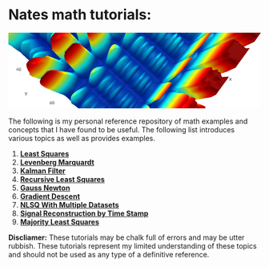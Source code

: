 # Nates math tutorials:

<p align="center">
<img src ="Pages/Images/Misc/Banner.png">
</p>

The following is my personal reference repository of math examples and concepts that I have found to be useful. The following list introduces various topics as well as provides examples. 

1. [**Least Squares**](Pages/LeastSquares.md)
2. [**Levenberg Marquardt**](Pages/LevenbergMarquardt.ipynb) 
3. [**Kalman Filter**](Pages/KalmanFilter.md)
4. [**Recursive Least Squares**](Pages/RecursiveLeastSquares.md) 
5. [**Gauss Newton**](Pages/GaussNewton.ipynb) 
6. [**Gradient Descent**](Pages/GradientDescent.md) 
7. [**NLSQ With Multiple Datasets**](Pages/NonLinearMultipleDataSets.md) 
8. [**Signal Reconstruction by Time Stamp**](Pages/DataSampling.md) 
9. [**Majority Least Squares**](Pages/MajorityLeastSquares.md) 

**Discliamer:** These tutorials may be chalk full of errors and may be utter rubbish. These tutorials represent my limited understanding of these topics and should not be used as any type of a definitive reference.  
